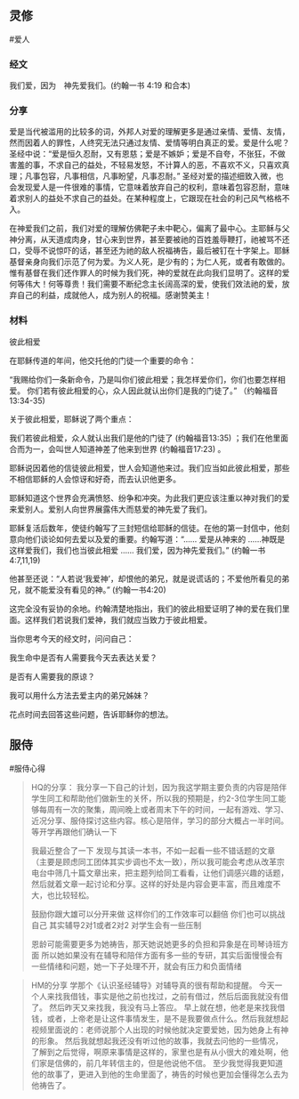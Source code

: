## 灵修
#爱人 
### 经文

我们爱，因为　神先爱我们。(约翰一书 4:19 和合本)

### 分享

爱是当代被滥用的比较多的词，外邦人对爱的理解更多是通过亲情、爱情、友情，然而因着人的罪性，人终究无法只通过友情、爱情等明白真正的爱。爱是什么呢？圣经中说：“爱是恒久忍耐，又有恩慈；爱是不嫉妒；爱是不自夸，不张狂，不做害羞的事，不求自己的益处，不轻易发怒，不计算人的恶，不喜欢不义，只喜欢真理；凡事包容，凡事相信，凡事盼望，凡事忍耐。” 圣经对爱的描述细致入微，也会发现爱人是一件很难的事情，它意味着放弃自己的权利，意味着包容忍耐，意味着求别人的益处不求自己的益处。在某种程度上，它跟现在社会的利己风气格格不入。

在神爱我们之前，我们对爱的理解仿佛靶子未中靶心，偏离了最中心。主耶稣与父神分离，从天道成肉身，甘心来到世界，甚至要被祂的百姓羞辱鞭打，祂被骂不还口，受辱不说惊吓的话，甚至还为祂的敌人祝福祷告，最后被钉在十字架上。耶稣基督亲身向我们示范了何为爱。为义人死，是少有的；为仁人死，或者有敢做的。惟有基督在我们还作罪人的时候为我们死，神的爱就在此向我们显明了。这样的爱何等伟大！何等尊贵！我们需要不断纪念主长阔高深的爱，使我们效法祂的爱，放弃自己的利益，成就他人，成为别人的祝福。感谢赞美主！

### 材料

彼此相爱

在耶稣传道的年间，他交托他的门徒一个重要的命令：

“我赐给你们一条新命令，乃是叫你们彼此相爱；我怎样爱你们，你们也要怎样相爱。 你们若有彼此相爱的心，众人因此就认出你们是我的门徒了。” （约翰福音13:34-35)

关于彼此相爱，耶稣说了两个重点：

我们若彼此相爱，众人就认出我们是他的门徒了 (约翰福音13:35) ；我们在他里面合而为一，会叫世人知道神差了他来到世界 (约翰福音17:23) 。

耶稣说因着他的信徒彼此相爱，世人会知道他来过。我们应当如此彼此相爱，那些不相信耶稣的人会惊讶和好奇，而去认识他更多。

耶稣知道这个世界会充满愤怒、纷争和冲突。为此我们更应该注重以神对我们的爱来爱别人。爱别人向世界展露伟大而慈爱的神先爱了我们。

耶稣复活后数年，使徒约翰写了三封短信给耶稣的信徒。在他的第一封信中，他刻意向他们谈论如何去爱以及爱的重要。约翰写道：“…… 爱是从神来的 ……神既是这样爱我们，我们也当彼此相爱 …… 我们爱，因为神先爱我们。” (约翰一书4:7,11,19)

他甚至还说：“人若说‘我爱神’，却恨他的弟兄，就是说谎话的；不爱他所看见的弟兄，就不能爱没有看见的神。” (约翰一书4:20)

这完全没有妥协的余地。约翰清楚地指出，我们的彼此相爱证明了神的爱在我们里面。这样我们若说我们爱神，我们就应当致力于彼此相爱。

当你思考今天的经文时，问问自己：

我生命中是否有人需要我今天去表达关爱？

是否有人需要我的原谅？

我可以用什么方法去爱主内的弟兄姊妹？

花点时间去回答这些问题，告诉耶稣你的想法。

## 服侍
#服侍心得
>HQ的分享：
>我分享一下自己的计划，因为我这学期主要负责的内容是陪伴学生同工和帮助他们做新生的关怀，所以我的预期是，约2-3位学生同工能够每周有一次的聚集，周间晚上或者周末下午的时间，一起有游戏、学习、近况分享、服侍探讨这些内容。核心是陪伴，学习的部分大概占一半时间。等开学再跟他们确认一下
>
>我最近整合了一下   发现与其读一本书，不如一起看一些不错话题的文章（主要是顾虑同工团体其实步调也不太一致），所以我可能会考虑从改革宗电台中筛几十篇文章出来，把主题列给同工看看，让他们调感兴趣的话题，然后就着文章一起讨论和分享。这样的好处是内容会更丰富，而且难度不大，也比较轻松。
>
>鼓励你跟大雄可以分开来做  这样你们的工作效率可以翻倍  你们也可以挑战自己  其实辅导2对1或者2对2  对学生会有一些压制
>
>恩龄可能需要更多为她祷告，那天她说她更多的负担和异象是在司琴诗班方面
>所以她如果没有在辅导和陪伴方面有多一些的专研，其实后面慢慢会有一些情绪和问题，她一下子处理不开，就会有压力和负面情绪
>



>HM的分享
>学那个《认识圣经辅导》对辅导真的很有帮助和提醒。  今天一个人来找我借钱，事实是他之前也找过，之前有借过，然后后面我就没有借了。 然后昨天又来找我，我没有马上答应。 早上就在想，他老是来找我借钱，或者，上帝老是让这件事情发生，是不是我要做点什么。然后我就想起视频里面说的：老师说那个人出现的时候他就决定要爱她，因为她身上有神的形象。 然后我就想起我还没有听过他的故事，我就去问他的一些情况，了解到之后觉得，啊原来事情是这样的，家里也是有从小很大的难处啊，他们家是信佛的，前几年转信主的，但是他说他不信。 至少我觉得我更知道他的故事了，更进入到他的生命里面了，祷告的时候也更加会懂得怎么去为他祷告了。
